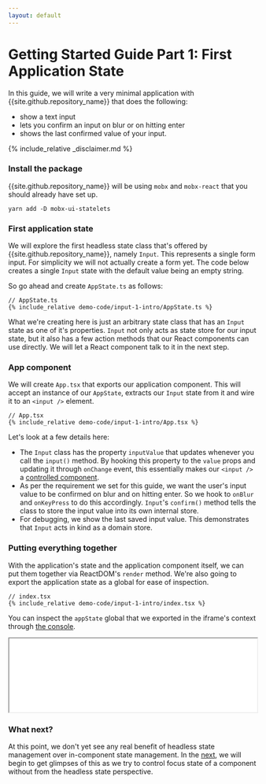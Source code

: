 ```yaml
---
layout: default
---
```


# Getting Started Guide Part 1: First Application State

In this guide, we will write a very minimal application with
{{site.github.repository_name}} that does the following:

- show a text input
- lets you confirm an input on blur or on hitting enter
- shows the last confirmed value of your input.

{% include_relative _disclaimer.md %}

### Install the package

{{site.github.repository_name}} will be using `mobx` and `mobx-react` that you
should already have set up.

```
yarn add -D mobx-ui-statelets
```

### First application state

We will explore the first headless state class that's offered by
{{site.github.repository_name}}, namely `Input`. This represents a single
form input. For simplicity we will not actually create a form yet. The code
below creates a single `Input` state with the default value being an empty
string.

So go ahead and create `AppState.ts` as follows:

```tsx
// AppState.ts
{% include_relative demo-code/input-1-intro/AppState.ts %}
```

What we're creating here is just an arbitrary state class that has an `Input`
state as one of it's properties. `Input` not only acts as state store for our
input state, but it also has a few action methods that our React components
can use directly. We will let a React component talk to it in the next step.

### App component

We will create `App.tsx` that exports our application component. This will accept
an instance of our `AppState`, extracts our `Input` state from it and wire it to
an `<input />` element.

```tsx
// App.tsx
{% include_relative demo-code/input-1-intro/App.tsx %}
```

Let's look at a few details here:

- The `Input` class has the property `inputValue` that updates whenever you
  call the `input()` method. By hooking this property to the `value` props and
  updating it through `onChange` event, this essentially makes our `<input />`
  a [controlled component](https://reactjs.org/docs/forms.html#controlled-components).
- As per the requirement we set for this guide, we want the user's input value
  to be confirmed on blur and on hitting enter. So we hook to `onBlur` and
  `onKeyPress` to do this accordingly. `Input`'s `confirm()` method tells the
  class to store the input value into its own internal store.
- For debugging, we show the last saved input value. This demonstrates that
  `Input` acts in kind as a domain store.

### Putting everything together

With the application's state and the application component itself, we can put
them together via ReactDOM's `render` method. We're also going to export the
application state as a global for ease of inspection.

```tsx
// index.tsx
{% include_relative demo-code/input-1-intro/index.tsx %}
```

You can inspect the `appState` global that we exported in the iframe's context through
[the console](https://allthingscraig.com/blog/2013/03/13/chrome-console-and-iframes/).

<iframe 
    id="{{site.github.repository_name}} demo"
    src="../demo/input-1-intro/index.html" width="100%">
</iframe>

### What next?

At this point, we don't yet see any real benefit of headless state management
over in-component state management. In the [next](./getting-started-2.md), we will
begin to get glimpses of this as we try to control focus state of a component
without from the headless state perspective.
